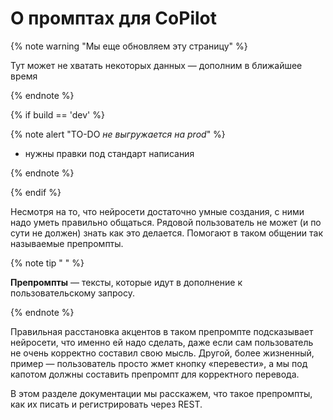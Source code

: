 # О промптах для CoPilot

{% note warning "Мы еще обновляем эту страницу" %}

Тут может не хватать некоторых данных — дополним в ближайшее время

{% endnote %}

{% if build == 'dev' %}

{% note alert "TO-DO _не выгружается на prod_" %}

- нужны правки под стандарт написания

{% endnote %}

{% endif %}

Несмотря на то, что нейросети достаточно умные создания, с ними надо уметь правильно общаться. Рядовой пользователь не может (и по сути не должен) знать как это делается. Помогают в таком общении так называемые препромпты.

{% note tip " " %}

**Препромпты** — тексты, которые идут в дополнение к пользовательскому запросу.

{% endnote %}

Правильная расстановка акцентов в таком препромпте подсказывает нейросети, что именно ей надо сделать, даже если сам пользователь не очень корректно составил свою мысль. Другой, более жизненный, пример — пользователь просто жмет кнопку «перевести», а мы под капотом должны составить препромпт для корректного перевода.

В этом разделе документации мы расскажем, что такое препромпты, как их писать и регистрировать через REST.